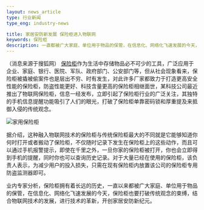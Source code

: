 ```yaml
---
layout: news_article
type: 行业新闻
type_eng: industry-news

title: 家居安防新发展 保险柜进入物联网
keywords: 保险柜
description: 一直都被广大家庭、单位用于物品的保管，在信息化、网络化飞速发展的今天，保险柜也要打破传统观念的束缚，结合物联网技术的发展，进行技术的革新。
---
```

（消息来源于搜狐网） [保险柜](http://www.qnn.com.cn/)作为生活中存储物品必不可少的工具，广泛应用于企业、家庭、银行、医院、军队、政府部门、公安部门等，但从社会现象看来，保险柜被撬被偷案件也是层出不穷、时有发生，对此许多厂家都致力于打造更高安全性能的保险柜，防盗性能更好、科技含量更高的保险柜相继面世，某科技公司最近推出了物联网保险柜，信息一经发布，立即引起了保险柜行业的广泛关注，其独特的手机信息提醒功能吸引了人们的眼光，打破了保险柜单靠密码锁和厚重提及来抵御入侵的传统观念。

![家用保险柜](http://www.qnn.com.cn/image-news/id032601.jpg)

据介绍，这种融入物联网技术的保险柜与传统保险柜最大的不同就是它能够知道你何时打开或者搬动了保险柜，不仅随时记录下发生在保险柜上的这些动作，而且可以通过手机报警提示，即使在千里之外，一旦你家的保险柜被打开，你也会立即得到手机的提醒，同时你也可以查询历史记录。对于大量已经在使用的保险柜，该负责人表示，为减少用户的投入损失，只需在现有保险柜内放置该公司的保险柜专用防盗监测器即可。

业内专家分析，保险柜拥有着长远的历史，一直以来都被广大家庭、单位用于物品的保管，在信息化、网络化飞速发展的今天，保险柜也要打破传统观念的束缚，结合物联网技术的发展，进行技术的革新，开创家居安防新纪元。

